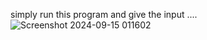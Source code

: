 simply run this program and give the input ....
![Screenshot 2024-09-15 011602](https://github.com/user-attachments/assets/5caf4c3d-cb54-47a9-b558-d75f1ed4b5a0)
